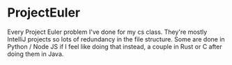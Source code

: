 # ProjectEuler
Every Project Euler problem I've done for my cs class. They're mostly IntelliJ projects so lots of redundancy in the file structure.
Some are done in Python / Node JS if I feel like doing that instead, a couple in Rust or C after doing them in Java.
